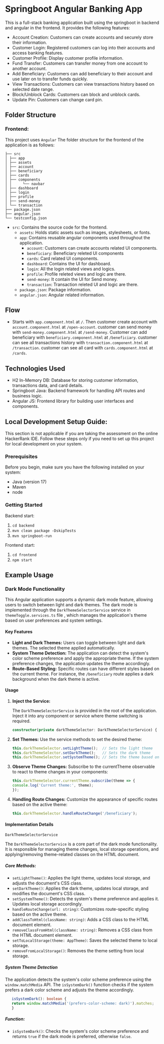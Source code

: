 # Springboot Angular Banking App

This is a full-stack banking application built using the springboot in backend and angular in the frontend. It provides
the following features:

- Account Creation: Customers can create accounts and securely store their information.
- Customer Login: Registered customers can log into their accounts and access banking features.
- Customer Profile: Display customer profile information.
- Fund Transfer: Customers can transfer money from one account to another account.
- Add Beneficiary: Customers can add beneficiary to their account and use later on to transfer funds quickly.
- View Transactions: Customers can view transactions history based on selected date range.
- Block/Unblock Cards: Customers can block and unblock cards.
- Update Pin: Customers can change card pin.

## Folder Structure

### Frontend:

This project uses `Angular`
The folder structure for the frontend of the application is as follows:

```
├── src
│ ├── app
│ ├── assets
│ ├── account
│ ├── beneficiary
│ ├── cards
│ ├── components
│ │     └── navbar
│ ├── dashboard
│ ├── login
│ ├── profile
│ ├── send-money
│ └── transaction
├── package.json
├── angular.json
└── testconfig.json
```

- `src`: Contains the source code for the frontend.
    - `assets`: Holds static assets such as images, stylesheets, or fonts.
    - `app`: Contains reusable angular components used throughout the application.
        - `account`: Customers can create accounts related UI components.
        - `beneficiary`: Beneficiary releted UI components
        - `cards`: Card related UI components.
        - `dashboard`: Contains the UI for dashboard.
        - `login`: All the login related views and logics.
        - `profile`: Profile releted views and logic are there.
        - `send-money`: It contain the UI for Send money.
        - `transaction`: Transaction releted UI and logic are there.
    - `package.json`: Package information.
    - `angular.json`: Angular related information.

## Flow

- Starts with `app.component.html` at `/`. Then customer create account with `account.component.html` at `/open-account`.
  customer can send money with `send-money.component.html` at `/send-money`. Customer can add beneficiary with `beneficiary.component.html` at `/beneficiary`.
  customer can see all transactions history with `transaction.component.html` at `/transaction`. customer can see all card with `cards.component.html` at `/cards`.

## Technologies Used

- H2 In-Memory DB: Database for storing customer information, transactions data, and card details.
- Springboot Java: Backend framework for handling API routes and business logic.
- Angular JS: Frontend library for building user interfaces and components.

## Local Development Setup Guide:

This section is not applicable if you are taking the assessment on the online HackerRank IDE. Follow these steps only if
you need to set up this project for local development on your system.

### Prerequisites

Before you begin, make sure you have the following installed on your system:

- Java (version 17)
- Maven
- node

### Getting Started

Backend start:

1. `cd backend`
2. `mvn clean package -DskipTests`
3. `mvn springboot-run`

Frontend start:

1. `cd frontend` 
2. `npm start`

## Example Usage

### Dark Mode Functionality

This Angular application supports a dynamic dark mode feature, allowing users to switch between light and dark themes. The dark mode is implemented through the `DarkThemeSelectorService` service in `themeToggle.services.ts` file , which manages the application's theme based on user preferences and system settings.

#### Key Features

- **Light and Dark Themes:** Users can toggle between light and dark themes. The selected theme applied automatically.
- **System Theme Detection:** The application can detect the system's color scheme preference and apply the appropriate theme. If the system preference changes, the application updates the theme accordingly.
- **Route-Based Styling:** Specific routes can have different styles based on the current theme. For instance, the `/beneficiary` route applies a dark background when the dark theme is active.

#### Usage

1. **Inject the Service:**

   The `DarkThemeSelectorService` is provided in the root of the application. Inject it into any component or service where theme switching is required.

   ```typescript
   constructor(private darkThemeSelector: DarkThemeSelectorService) { }
   ```

2. **Set Themes:**
   Use the service methods to set the desired theme:

   ```typescript
   this.darkThemeSelector.setLightTheme();  // Sets the light theme
   this.darkThemeSelector.setDarkTheme();   // Sets the dark theme
   this.darkThemeSelector.setSystemTheme(); // Sets the theme based on system preference

3. **Observe Theme Changes:**
   Subscribe to the currentTheme observable to react to theme changes in your components:

   ```typescript
   this.darkThemeSelector.currentTheme.subscribe(theme => {
   console.log('Current theme:', theme);
   });
   ```

4. **Handling Route Changes:**
   Customize the appearance of specific routes based on the active theme:

   ```typescript
   this.darkThemeSelector.handleRouteChange('/beneficiary');
   ```

#### Implementation Details

`DarkThemeSelectorService`

The `DarkThemeSelectorService` is a core part of the dark mode functionality. It is responsible for managing theme changes, local storage operations, and applying/removing theme-related classes on the HTML document.

##### Core Methods:

- `setLightTheme()`: Applies the light theme, updates local storage, and adjusts the document's CSS class.
- `setDarkTheme()`: Applies the dark theme, updates local storage, and modifies the document's CSS class.
- `setSystemTheme()`: Detects the system's theme preference and applies it. Updates local storage accordingly.
- `handleRouteChange(url: string)`: Customizes route-specific styling based on the active theme.
- `addClassToHtml(className: string)`: Adds a CSS class to the HTML document element.
- `removeClassFromHtml(className: string)`: Removes a CSS class from the HTML document element.
- `setToLocalStorage(theme: AppTheme)`: Saves the selected theme to local storage.
- `removeFromLocalStorage()`: Removes the theme setting from local storage.

##### System Theme Detection

The application detects the system's color scheme preference using the `window.matchMedia` API. The `isSystemDark()` function checks if the system prefers a dark color scheme and adjusts the theme accordingly.

```typescript
   isSystemDark(): boolean {
   return window.matchMedia('(prefers-color-scheme: dark)').matches;
   }
   ```

##### Function:

- `isSystemDark()`: Checks the system's color scheme preference and returns `true` if the dark mode is preferred, otherwise `false`.